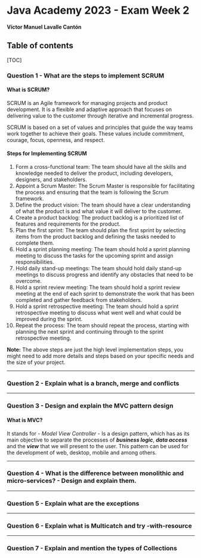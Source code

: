 # Java Academy 2023 - Exam Week 2 

**Víctor Manuel Lavalle Cantón**



## Table of contents

[TOC]

### Question 1 - What are the steps to implement SCRUM



#### What is SCRUM?

SCRUM is an Agile framework for managing projects and product development. It is a flexible and adaptive approach that focuses on delivering value to the customer through iterative and incremental progress.

SCRUM is based on a set of values and principles that guide the way teams work together to achieve their goals. These values include commitment, courage, focus, openness, and respect.

#### Steps for Implementing SCRUM

1. Form a cross-functional team: The team should have all the skills and knowledge needed to deliver the product, including developers, designers, and stakeholders.
2. Appoint a Scrum Master: The Scrum Master is responsible for facilitating the process and ensuring that the team is following the Scrum framework.
3. Define the product vision: The team should have a clear understanding of what the product is and what value it will deliver to the customer.
4. Create a product backlog: The product backlog is a prioritized list of features and requirements for the product.
5. Plan the first sprint: The team should plan the first sprint by selecting items from the product backlog and defining the tasks needed to complete them.
6. Hold a sprint planning meeting: The team should hold a sprint planning meeting to discuss the tasks for the upcoming sprint and assign responsibilities.
7. Hold daily stand-up meetings: The team should hold daily stand-up meetings to discuss progress and identify any obstacles that need to be overcome.
8. Hold a sprint review meeting: The team should hold a sprint review meeting at the end of each sprint to demonstrate the work that has been completed and gather feedback from stakeholders.
9. Hold a sprint retrospective meeting: The team should hold a sprint retrospective meeting to discuss what went well and what could be improved during the sprint.
10. Repeat the process: The team should repeat the process, starting with planning the next sprint and continuing through to the sprint retrospective meeting.

**Note:** The above steps are just the high level implementation steps, you might need to add more details and steps based on your specific needs and the size of your project.



------



### Question 2 - Explain what is a branch, merge and conflicts



------



### Question 3 - Design and explain the  MVC pattern design

#### What is MVC?

It stands for  - *Model View Controller* -   Is a design pattern, which has as its main objective to separate the processes of ***business logic***, ***data access*** and the ***view*** that we will present to the user. This pattern can be used for the development of web, desktop, mobile and  among others.



------



### Question 4 - What is the difference between monolithic and micro-services? - Design and explain them.



------



### Question 5 - Explain what are the exceptions



------



### Question 6 -  Explain what is Multicatch and try -with-resource



------



### Question 7 - Explain and mention the types of Collections

